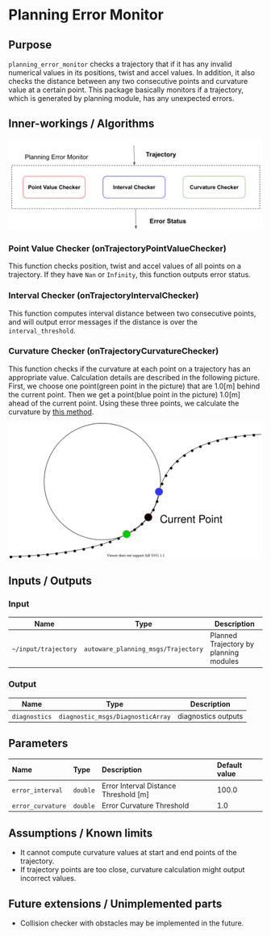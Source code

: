 # Planning Error Monitor

## Purpose

`planning_error_monitor` checks a trajectory that if it has any invalid numerical values in its positions, twist and accel values. In addition, it also checks the distance between any two consecutive points and curvature value at a certain point. This package basically monitors if a trajectory, which is generated by planning module, has any unexpected errors.

## Inner-workings / Algorithms

![flow_chart_image](./media/flowchart.png)

### Point Value Checker (onTrajectoryPointValueChecker)

This function checks position, twist and accel values of all points on a trajectory. If they have `Nan` or `Infinity`, this function outputs error status.

### Interval Checker (onTrajectoryIntervalChecker)

This function computes interval distance between two consecutive points, and will output error messages if the distance is over the `interval_threshold`.

### Curvature Checker (onTrajectoryCurvatureChecker)

This function checks if the curvature at each point on a trajectory has an appropriate value. Calculation details are described in the following picture. First, we choose one point(green point in the picture) that are 1.0[m] behind the current point. Then we get a point(blue point in the picture) 1.0[m] ahead of the current point. Using these three points, we calculate the curvature by [this method](https://en.wikipedia.org/wiki/Menger_curvature).

![curvature_calculation_diagram](./media/curvature_calculation_diagram.svg)

## Inputs / Outputs

### Input

| Name                 | Type                                | Description                            |
| -------------------- | ----------------------------------- | -------------------------------------- |
| `~/input/trajectory` | `autoware_planning_msgs/Trajectory` | Planned Trajectory by planning modules |

### Output

| Name          | Type                              | Description         |
| ------------- | --------------------------------- | ------------------- |
| `diagnostics` | `diagnostic_msgs/DiagnosticArray` | diagnostics outputs |

## Parameters

| Name              | Type     | Description                           | Default value |
| :---------------- | :------- | :------------------------------------ | :------------ |
| `error_interval`  | `double` | Error Interval Distance Threshold [m] | 100.0         |
| `error_curvature` | `double` | Error Curvature Threshold             | 1.0           |

## Assumptions / Known limits

- It cannot compute curvature values at start and end points of the trajectory.
- If trajectory points are too close, curvature calculation might output incorrect values.

## Future extensions / Unimplemented parts

- Collision checker with obstacles may be implemented in the future.
